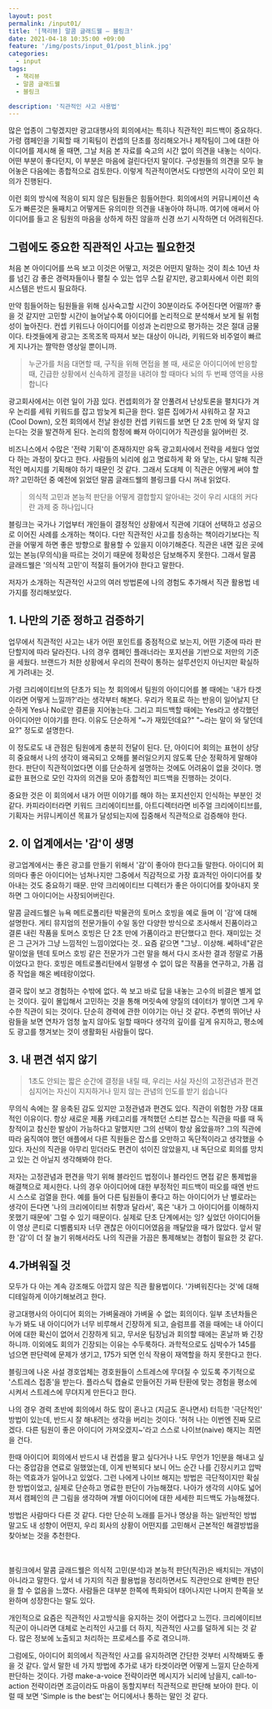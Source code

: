 ```yaml
---
layout: post
permalink: /input01/
title: '[책리뷰] 말콤 글래드웰 – 블링크'
date: 2021-04-18 10:35:00 +09:00
feature: '/img/posts/input_01/post_blink.jpg'
categories:
  - input
tags:
  - 책리뷰
  - 말콤 글래드웰
  - 블링크

description: '직관적인 사고 사용법'
---
```

많은 업종이 그렇겠지만 광고대행사의 회의에서는 특히나 직관적인 피드백이 중요하다. 가령 캠페인을 기획할 때 기획팀이 컨셉의 단초를 정리해오거나 제작팀이 그에 대한 아이디어를 제시해 올 때면, 그날 처음 본 자료를 숙고의 시간 없이 의견을 내놓는 식이다. 어떤 부분이 좋다던지, 이 부분은 마음에 걸린다던지 말이다. 구성원들의 의견을 모두 늘어놓은 다음에는 종합적으로 검토한다. 이렇게 직관적이면서도 다방면의 시각이 모인 회의가 진행된다.

이런 회의 방식에 적응이 되지 않은 팀원들은 힘들어한다. 회의에서의 커뮤니케이션 속도가 빠른것은 둘째치고 어떻게든 유의미한 의견을 내놓아야 하니까. 여기에 애써서 아이디어를 들고 온 팀원의 마음을 상하게 하진 않을까 신경 쓰기 시작하면 더 어려워진다.

## 그럼에도 중요한 직관적인 사고는 필요한것<br>
처음 본 아이디어를 쓰윽 보고 이것은 어떻고, 저것은 어떤지 말하는 것이 최소 10년 차를 넘긴 감 좋은 경력자들이나 펼칠 수 있는 업무 스킬 같지만, 광고회사에서 이런 회의 시스템은 반드시 필요하다.

만약 힘들어하는 팀원들을 위해 심사숙고할 시간이 30분이라도 주어진다면 어떨까? 좋을 것 같지만 고민할 시간이 늘어날수록 아이디어를 논리적으로 분석해서 보게 될 위험성이 높아진다. 컨셉 키워드나 아이디어를 이성과 논리만으로 평가하는 것은 절대 금물이다. 타겟들에게 광고는 조목조목 따져서 보는 대상이 아니라, 키워드와 비주얼이 빠르게 지나가는 짤막한 영상일 뿐이니까.

>누군가를 처음 대면할 때, 구직을 위해 면접을 볼 때, 새로운 아이디어에 반응할 때,
긴급한 상황에서 신속하게 결정을 내려야 할 때마다 뇌의 두 번째 영역을 사용합니다

광고회사에서는 이런 일이 가끔 있다. 컨셉회의가 잘 안풀려서 난상토론을 펼치다가 겨우 논리를 세워 키워드를 잡고 밤늦게 퇴근을 한다. 얼른 집에가서 샤워하고 잘 자고(Cool Down), 오전 회의에서 전날 완성한 컨셉 키워드를 보면 단 2초 만에 와 닿지 않는다는 것을 발견하게 된다. 논리의 함정에 빠져 아이디어가 직관성을 잃어버린 것.

비즈니스에서 수많은 '전략 기획'이 존재하지만 유독 광고회사에서 전략을 세웠다 엎었다 하는 과정이 잦다고 한다. 사람들의 뇌리에 쉽고 명료하게 확 와 닿는, 다시 말해 직관적인 메시지를 기획해야 하기 때문인 것 같다. 그래서 도대체 이 직관은 어떻게 써야 할까? 고민하던 중 예전에 읽었던 말콤 글래드웰의 블링크를 다시 꺼내 읽었다.

>의식적 고민과 본능적 판단을 어떻게 결합할지 알아내는 것이 우리 시대의 커다란 과제 중 하나입니다

블링크는 국가나 기업부터 개인들이 결정적인 상황에서 직관에 기대어 선택하고 성공으로 이어진 사례를 소개하는 책이다. 다만 직관적인 사고를 칭송하는 책이라기보다는 직관을 어떻게 하면 좋은 방향으로 활용할 수 있을지 이야기해준다. 직관은 내면 깊은 곳에 있는 본능(무의식)을 따르는 것이기 때문에 정확성은 담보해주지 못한다. 그래서 말콤 글래드웰은 '의식적 고민'이 적절히 들어가야 한다고 말한다.

저자가 소개하는 직관적인 사고의 여러 방법론에 나의 경험도 추가해서 직관 활용법 네 가지를 정리해보았다.


## 1. 나만의 기준 정하고 검증하기
업무에서 직관적인 사고는 내가 어떤 포인트를 중점적으로 보는지, 어떤 기준에 따라 판단할지에 따라 달라진다. 나의 경우 캠페인 플래너라는 포지션을 기반으로 저만의 기준을 세웠다. 브랜드가 처한 상황에서 우리의 전략이 통하는 설루션인지 아닌지만 확실하게 가려내는 것.

가령 크리에이티브의 단초가 되는 첫 회의에서 팀원의 아이디어를 볼 때에는 '내가 타겟이라면 어떻게 느낄까?'라는 생각부터 해본다. 우리가 목표로 하는 반응이 일어날지 단순하게 Yes나 No로만 결론을 지어놓는다. 그리고 피드백할 때에는 Yes라고 생각했던 아이디어만 이야기를 한다. 이유도 단순하게 "~가 재밌던데요?" "~라는 말이 와 닿던데요?" 정도로 설명한다.

이 정도로도 내 관점은 팀원에게 충분히 전달이 된다. 단, 아이디어 회의는 표현이 상당히 중요해서 나의 생각이 왜곡되고 오해를 불러일으키지 않도록 단순 정확하게 말해야 한다. 판단이 직관적이었다면 이를 단순하게 설명하는 것에도 어려움이 없을 것이다. 명료한 표현으로 모인 각자의 의견을 모아 종합적인 피드백을 진행하는 것이다.

중요한 것은 이 회의에서 내가 어떤 이야기를 해야 하는 포지션인지 인식하는 부분인 것 같다. 카피라이터라면 키워드 크리에이티브를, 아트디렉터라면 비주얼 크리에이티브를, 기획자는 커뮤니케이션 목표가 달성되는지에 집중해서 직관적으로 검증해야 한다.

## 2. 이 업계에서는 '감'이 생명
광고업계에서는 좋은 광고를 만들기 위해서 '감'이 좋아야 한다고들 말한다. 아이디어 회의마다 좋은 아이디어는 넘쳐나지만 그중에서 직감적으로 가장 효과적인 아이디어를 찾아내는 것도 중요하기 때문. 만약 크리에이티브 디렉터가 좋은 아이디어를 찾아내지 못하면 그 아이디어는 사장되어버린다.

말콤 글레드웰은 뉴욕 메트로폴리탄 박물관의 토머스 호빙을 예로 들며 이 '감'에 대해 설명한다. 게티 뮤지엄의 전문가들이 수일 동안 다양한 방식으로 조사해서 진품이라고 결론 내린 작품을 토머스 호빙은 단 2초 만에 가품이라고 판단했다고 한다. 재미있는 것은 그 근거가 그냥 느낌적인 느낌이었다는 것.. 요즘 같으면 "그냥.. 이상해. 쎄하네"같은 말이었을 텐데 토머스 호빙 같은 전문가가 그런 말을 해서 다시 조사한 결과 정말로 가품이었다고 한다. 호빙은 메트로폴리탄에서 일평생 수 없이 많은 작품을 연구하고, 가품 검증 작업을 해온 베테랑이었다.

결국 많이 보고 경험하는 수밖에 없다. 쓱 보고 바로 답을 내놓는 고수의 비결은 별게 없는 것이다. 깊이 몰입해서 고민하는 것을 통해 머릿속에 양질의 데이터가 쌓이면 그게 우수한 직관이 되는 것이다. 단순히 경력에 관한 이야기는 아닌 것 같다. 주변의 뛰어난 사람들을 보면 연차가 엄청 높지 않아도 일할 때마다 생각의 깊이를 깊게 유지하고, 평소에도 광고를 챙겨보는 것이 생활화된 사람들이 많다.

## 3. 내 편견 섞지 않기

>1초도 안되는 짧은 순간에 결정을 내릴 때, 우리는 사실 자신의 고정관념과 편견
심지어는 자신이 지지하거나 믿지 않는 관념의 인도를 받기 쉽습니다

무의식 속에는 잘 응축된 감도 있지만 고정관념과 편견도 있다. 직관이 위험한 가장 대표적인 이유이다. 항상 새로운 제품 카테고리를 개척했던 스티븐 잡스는 직관을 따를 때 독창적이고 참신한 발상이 가능하다고 말했지만 그의 선택이 항상 옳았을까? 그의 직관에 따라 움직여야 했던 애플에서 다른 직원들은 잡스를 오만하고 독단적이라고 생각했을 수 있다. 자신의 직관을 아무리 믿더라도 편견이 섞이진 않았을지, 내 독단으로 회의를 망치고 있는 건 아닐지 생각해봐야 한다.

저자는 고정관념과 편견을 막기 위해 블라인드 법정이나 블라인드 면접 같은 통제법을 해결책으로 제시한다. 나의 경우 아이디어에 대한 부정적인 피드백이 떠오를 때엔 반드시 스스로 검열을 한다. 예를 들어 다른 팀원들이 좋다고 하는 아이디어가 난 별로라는 생각이 든다면 '나의 크리에이티브 취향과 달라서', 혹은 '내가 그 아이디어를 이해하지 못했기 때문에' 그럴 수 있기 때문이다. 실제로 단초 단계에서는 잉? 싶었던 아이디어들이 영상 콘티로 디벨롭되자 너무 괜찮은 아이디어였음을 깨달았을 때가 많았다. 앞서 말한 '감'이 더 잘 늘기 위해서라도 나의 직관을 가끔은 통제해보는 경험이 필요한 것 같다.

## 4.가벼워질 것
모두가 다 아는 계속 강조해도 아깝지 않은 직관 활용법이다. '가벼워진다는 것'에 대해 디테일하게 이야기해보려고 한다.

광고대행사의 아이디어 회의는 가벼울래야 가벼울 수 없는 회의이다. 일부 초년차들은 누가 봐도 내 아이디어가 너무 비루해서 긴장하게 되고, 슬럼프를 겪을 때에는 내 아이디어에 대한 확신이 없어서 긴장하게 되고, 무서운 팀장님과 회의할 때에는 혼날까 봐 긴장하니까. 이외에도 회의가 긴장되는 이유는 수두룩하다. 과학적으로도 심박수가 145를 넘으면 판단력에 문제가 생기고, 175가 되면 인식 작용이 재역할을 하지 못한다고 한다.

블링크에 나온 사설 경호업체는 경호원들이 스트레스에 무뎌질 수 있도록 주기적으로 '스트레스 접종'을 받는다. 플라스틱 캡슐로 만들어진 가짜 탄환에 맞는 경험을 평소에 시켜서 스트레스에 무뎌지게 만든다고 한다.

나의 경우 경력 초반에 회의에서 하도 많이 혼나고 (지금도 혼나면서) 터득한 '극단적인' 방법이 있는데, 반드시 잘 해내려는 생각을 버리는 것이다. '허허 나는 이번엔 진짜 모르겠다. 다른 팀원이 좋은 아이디어 가져오겠지~'라고 스스로 나이브(naive) 해지는 최면을 건다.

한때 아이디어 회의에서 반드시 내 컨셉을 팔고 싶다거나 나도 무언가 1인분을 해내고 싶다는 중압감을 연료로 일했었는데, 이게 반복되다 보니 어느 순간 나를 긴장시키고 압박하는 역효과가 일어나고 있었다. 그런 나에게 나이브 해지는 방법은 극단적이지만 확실한 방법이었고, 실제로 단순하고 명료한 판단이 가능해졌다. 나아가 생각의 시야도 넓어져서 캠페인의 큰 그림을 생각하며 개별 아이디어에 대한 세세한 피드백도 가능해졌다.

방법은 사람마다 다른 것 같다. 다만 단순히 노래를 듣거나 명상을 하는 일반적인 방법 말고도 내 성향이 어떤지, 우리 회사의 상황이 어떤지를 고민해서 근본적인 해결방법을 찾아보는 것을 추천한다.


<br><br>
블링크에서 말콤 글래드웰은 의식적 고민(분석)과 본능적 판단(직관)은 배치되는 개념이 아니라고 말한다. 앞서 네 가지의 직관 활용법을 정리하면서도 직관만으로 완벽한 판단을 할 수 없음을 느꼈다. 사람들은 대부분 한쪽에 특화되어 태어나지만 나머지 한쪽을 보완하며 성장한다는 말도 있다.

개인적으로 요즘은 직관적인 사고방식을 유지하는 것이 어렵다고 느낀다. 크리에이티브 직군이 아니라면 대체로 논리적인 사고를 더 하지, 직관적인 사고를 덜하게 되는 것 같다. 많은 정보에 노출되고 처리하는 프로세스를 주로 겪으니까.

그럼에도, 아이디어 회의에서 직관적인 사고를 유지하려면 간단한 것부터 시작해봐도 좋을 것 같다. 앞서 말한 네 가지 방법에 추가로 내가 타겟이라면 어떻게 느낄지 단순하게 판단하는 것이다. 가령 make-a-voice 전략이라면 메시지가 뇌리에 남을지, call-to-action 전략이라면 조금이라도 마음이 동할지부터 직관적으로 판단해 보아야 한다. 이럴 때 보면 'Simple is the best'는 어디에서나 통하는 말인 것 같다.

